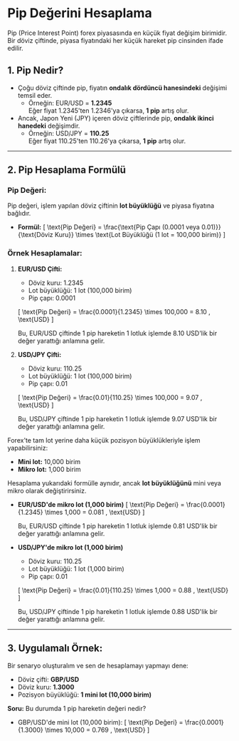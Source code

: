 # **Pip Değerini Hesaplama**

Pip (Price Interest Point) forex piyasasında en küçük fiyat değişim birimidir. Bir döviz çiftinde, piyasa fiyatındaki her küçük hareket pip cinsinden ifade edilir. 

## 1. **Pip Nedir?**

- Çoğu döviz çiftinde pip, fiyatın **ondalık dördüncü hanesindeki** değişimi temsil eder.
  - Örneğin: EUR/USD = **1.2345**  
    Eğer fiyat 1.2345'ten 1.2346'ya çıkarsa, **1 pip** artış olur.
- Ancak, Japon Yeni (JPY) içeren döviz çiftlerinde pip, **ondalık ikinci hanedeki** değişimdir.
  - Örneğin: USD/JPY = **110.25**  
    Eğer fiyat 110.25'ten 110.26'ya çıkarsa, **1 pip** artış olur.

---

## 2. **Pip Hesaplama Formülü**

### **Pip Değeri:**

Pip değeri, işlem yapılan döviz çiftinin **lot büyüklüğü** ve piyasa fiyatına bağlıdır.

- **Formül:**
  \[
  \text{Pip Değeri} = \frac{\text{Pip Çapı (0.0001 veya 0.01)}}{\text{Döviz Kuru}} \times \text{Lot Büyüklüğü (1 lot = 100,000 birim)}
  \]

### **Örnek Hesaplamalar:**

1. **EUR/USD Çifti:**
   - Döviz kuru: 1.2345  
   - Lot büyüklüğü: 1 lot (100,000 birim)
   - Pip çapı: 0.0001

   \[
   \text{Pip Değeri} = \frac{0.0001}{1.2345} \times 100,000 = 8.10 \, \text{USD}
   \]

   Bu, EUR/USD çiftinde 1 pip hareketin 1 lotluk işlemde 8.10 USD'lik bir değer yarattığı anlamına gelir.

2. **USD/JPY Çifti:**
   - Döviz kuru: 110.25  
   - Lot büyüklüğü: 1 lot (100,000 birim)
   - Pip çapı: 0.01

   \[
   \text{Pip Değeri} = \frac{0.01}{110.25} \times 100,000 = 9.07 \, \text{USD}
   \]

   Bu, USD/JPY çiftinde 1 pip hareketin 1 lotluk işlemde 9.07 USD'lik bir değer yarattığı anlamına gelir.

Forex'te tam lot yerine daha küçük pozisyon büyüklükleriyle işlem yapabilirsiniz:

- **Mini lot:** 10,000 birim
- **Mikro lot:** 1,000 birim

Hesaplama yukarıdaki formülle aynıdır, ancak **lot büyüklüğünü** mini veya mikro olarak değiştirirsiniz.

- **EUR/USD'de mikro lot (1,000 birim)**
  \[
  \text{Pip Değeri} = \frac{0.0001}{1.2345} \times 1,000 = 0.081 \, \text{USD}
  \]

   Bu, EUR/USD çiftinde 1 pip hareketin 1 lotluk işlemde 0.81 USD'lik bir değer yarattığı anlamına gelir.

- **USD/JPY'de mikro lot (1,000 birim)**
   - Döviz kuru: 110.25  
   - Lot büyüklüğü: 1 lot (1,000 birim)
   - Pip çapı: 0.01

   \[
   \text{Pip Değeri} = \frac{0.01}{110.25} \times 1,000 = 0.88 \, \text{USD}
   \]

   Bu, USD/JPY çiftinde 1 pip hareketin 1 lotluk işlemde 0.88 USD'lik bir değer yarattığı anlamına gelir.

---

## 3. **Uygulamalı Örnek:**

Bir senaryo oluşturalım ve sen de hesaplamayı yapmayı dene:

- Döviz çifti: **GBP/USD**
- Döviz kuru: **1.3000**
- Pozisyon büyüklüğü: **1 mini lot (10,000 birim)**

**Soru:** Bu durumda 1 pip hareketin değeri nedir?

- GBP/USD'de mini lot (10,000 birim):
  \[
  \text{Pip Değeri} = \frac{0.0001}{1.3000} \times 10,000 = 0.769 \, \text{USD}
  \]
